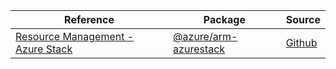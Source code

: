 | Reference | Package | Source |
|---|---|---|
|[Resource Management - Azure Stack](arm-azurestack-readme)|[@azure/arm-azurestack](https://www.npmjs.com/package/@azure/arm-azurestack)|[Github](https://github.com/Azure/azure-sdk-for-js/blob/main/sdk/azurestack/arm-azurestack)|
